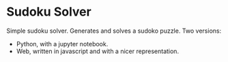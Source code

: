 # Sudoku Solver

Simple sudoku solver. Generates and solves a sudoko puzzle. 
Two versions:
- Python, with a jupyter notebook.
- Web, written in javascript and with a nicer representation.
